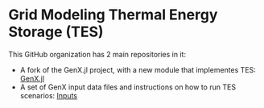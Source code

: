 # Grid Modeling Thermal Energy Storage (TES)

This GitHub organization has 2 main repositories in it:
- A fork of the GenX.jl project, with a new module that implementes TES: [GenX.jl](https://github.com/Grid-modeling-TES/GenX.jl)
- A set of GenX input data files and instructions on how to run TES scenarios: [Inputs](https://github.com/Grid-modeling-TES/Inputs)
